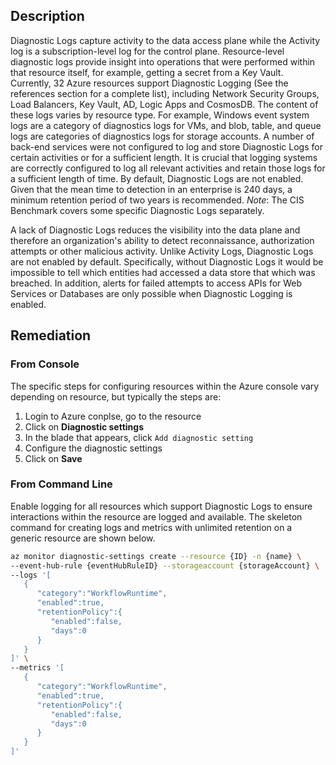 ## Description

Diagnostic Logs capture activity to the data access plane while the Activity log is a subscription-level log for the control plane. Resource-level diagnostic logs provide insight into operations that were performed within that resource itself, for example, getting a secret from a Key Vault. Currently, 32 Azure resources support Diagnostic Logging (See the references section for a complete list), including Network Security Groups, Load Balancers, Key Vault, AD, Logic Apps and CosmosDB. The content of these logs varies by resource type. For example, Windows event system logs are a category of diagnostics logs for VMs, and blob, table, and queue logs are categories of diagnostics logs for storage accounts. A number of back-end services were not configured to log and store Diagnostic Logs for certain activities or for a sufficient length. It is crucial that logging systems are correctly configured to log all relevant activities and retain those logs for a sufficient length of time. By default, Diagnostic Logs are not enabled. Given that the mean time to detection in an enterprise is 240 days, a minimum retention period of two years is recommended. *Note*: The CIS Benchmark covers some specific Diagnostic Logs separately.

A lack of Diagnostic Logs reduces the visibility into the data plane and therefore an organization's ability to detect reconnaissance, authorization attempts or other malicious activity. Unlike Activity Logs, Diagnostic Logs are not enabled by default. Specifically, without Diagnostic Logs it would be impossible to tell which entities had accessed a data store that which was breached. In addition, alerts for failed attempts to access APIs for Web Services or Databases are only possible when Diagnostic Logging is enabled.

## Remediation

### From Console

The specific steps for configuring resources within the Azure console vary depending on resource, but typically the steps are:

1. Login to Azure conplse, go to the resource
2. Click on **Diagnostic settings**
3. In the blade that appears, click `Add diagnostic setting`
4. Configure the diagnostic settings
5. Click on **Save**

### From Command Line

Enable logging for all resources which support Diagnostic Logs to ensure interactions within the resource are logged and available. The skeleton command for creating logs and metrics with unlimited retention on a generic resource are shown below.

```bash
az monitor diagnostic-settings create --resource {ID} -n {name} \
--event-hub-rule {eventHubRuleID} --storageaccount {storageAccount} \
--logs '[
   {
      "category":"WorkflowRuntime",
      "enabled":true,
      "retentionPolicy":{
         "enabled":false,
         "days":0
      }
   }
]' \
--metrics '[
   {
      "category":"WorkflowRuntime",
      "enabled":true,
      "retentionPolicy":{
         "enabled":false,
         "days":0
      }
   }
]'
```
